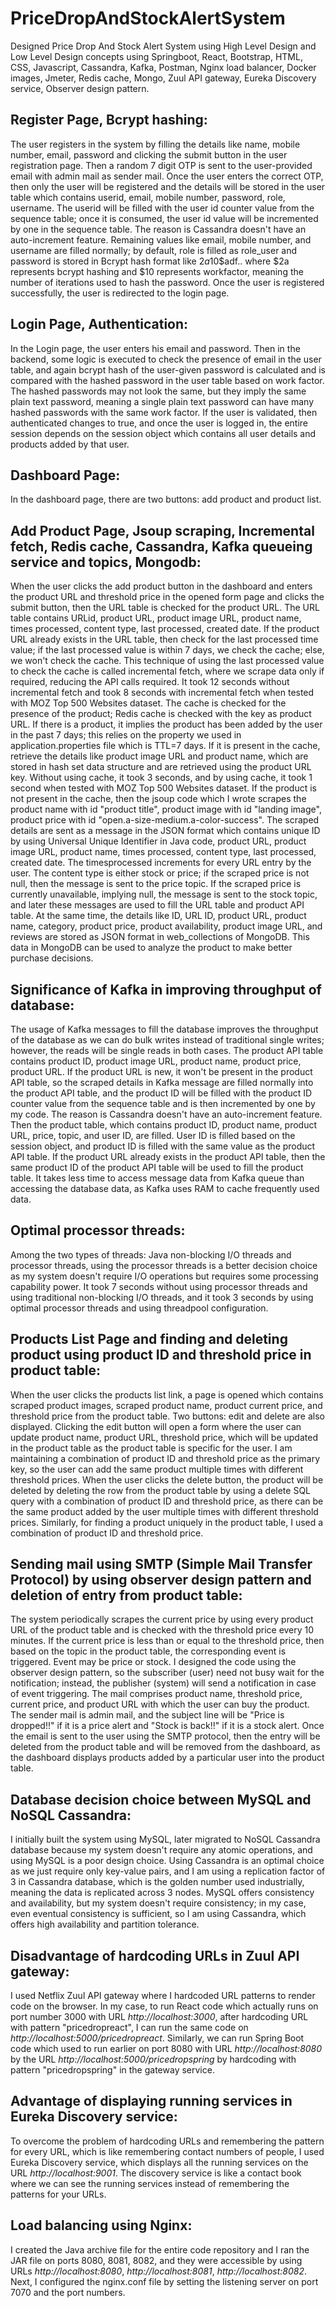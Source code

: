 # PriceDropAndStockAlertSystem

Designed Price Drop And Stock Alert System using High Level Design and Low Level Design concepts using Springboot, React, Bootstrap, HTML, CSS, Javascript, Cassandra, Kafka, Postman, Nginx load balancer, Docker images, Jmeter, Redis cache, Mongo, Zuul API gateway, Eureka Discovery service, Observer design pattern.

## Register Page, Bcrypt hashing:

The user registers in the system by filling the details like name, mobile number, email, password and clicking the submit button in the user registration page. Then a random 7 digit OTP is sent to the user-provided email with admin mail as sender mail. Once the user enters the correct OTP, then only the user will be registered and the details will be stored in the user table which contains userid, email, mobile number, password, role, username. The userid will be filled with the user id counter value from the sequence table; once it is consumed, the user id value will be incremented by one in the sequence table. The reason is Cassandra doesn't have an auto-increment feature. Remaining values like email, mobile number, and username are filled normally; by default, role is filled as role_user and password is stored in Bcrypt hash format like $2a$10$adf.. where $2a represents bcrypt hashing and $10 represents workfactor, meaning the number of iterations used to hash the password. Once the user is registered successfully, the user is redirected to the login page.

## Login Page, Authentication:

In the Login page, the user enters his email and password. Then in the backend, some logic is executed to check the presence of email in the user table, and again bcrypt hash of the user-given password is calculated and is compared with the hashed password in the user table based on work factor. The hashed passwords may not look the same, but they imply the same plain text password, meaning a single plain text password can have many hashed passwords with the same work factor. If the user is validated, then authenticated changes to true, and once the user is logged in, the entire session depends on the session object which contains all user details and products added by that user.

## Dashboard Page:

In the dashboard page, there are two buttons: add product and product list.

## Add Product Page, Jsoup scraping, Incremental fetch, Redis cache, Cassandra, Kafka queueing service and topics, Mongodb:

When the user clicks the add product button in the dashboard and enters the product URL and threshold price in the opened form page and clicks the submit button, then the URL table is checked for the product URL. The URL table contains URLid, product URL, product image URL, product name, times processed, content type, last processed, created date. If the product URL already exists in the URL table, then check for the last processed time value; if the last processed value is within 7 days, we check the cache; else, we won't check the cache. This technique of using the last processed value to check the cache is called incremental fetch, where we scrape data only if required, reducing the API calls required. It took 12 seconds without incremental fetch and took 8 seconds with incremental fetch when tested with MOZ Top 500 Websites dataset. The cache is checked for the presence of the product; Redis cache is checked with the key as product URL. If there is a product, it implies the product has been added by the user in the past 7 days; this relies on the property we used in application.properties file which is TTL=7 days. If it is present in the cache, retrieve the details like product image URL and product name, which are stored in hash set data structure and are retrieved using the product URL key. Without using cache, it took 3 seconds, and by using cache, it took 1 second when tested with MOZ Top 500 Websites dataset. If the product is not present in the cache, then the jsoup code which I wrote scrapes the product name with id "product title", product image with id "landing image", product price with id "open.a-size-medium.a-color-success". The scraped details are sent as a message in the JSON format which contains unique ID by using Universal Unique Identifier in Java code, product URL, product image URL, product name, times processed, content type, last processed, created date. The timesprocessed increments for every URL entry by the user. The content type is either stock or price; if the scraped price is not null, then the message is sent to the price topic. If the scraped price is currently unavailable, implying null, the message is sent to the stock topic, and later these messages are used to fill the URL table and product API table. At the same time, the details like ID, URL ID, product URL, product name, category, product price, product availability, product image URL, and reviews are stored as JSON format in web_collections of MongoDB. This data in MongoDB can be used to analyze the product to make better purchase decisions.

## Significance of Kafka in improving throughput of database:

The usage of Kafka messages to fill the database improves the throughput of the database as we can do bulk writes instead of traditional single writes; however, the reads will be single reads in both cases. The product API table contains product ID, product image URL, product name, product price, product URL. If the product URL is new, it won't be present in the product API table, so the scraped details in Kafka message are filled normally into the product API table, and the product ID will be filled with the product ID counter value from the sequence table and is then incremented by one by my code. The reason is Cassandra doesn't have an auto-increment feature. Then the product table, which contains product ID, product name, product URL, price, topic, and user ID, are filled. User ID is filled based on the session object, and product ID is filled with the same value as the product API table. If the product URL already exists in the product API table, then the same product ID of the product API table will be used to fill the product table. It takes less time to access message data from Kafka queue than accessing the database data, as Kafka uses RAM to cache frequently used data.

## Optimal processor threads:

Among the two types of threads: Java non-blocking I/O threads and processor threads, using the processor threads is a better decision choice as my system doesn't require I/O operations but requires some processing capability power. It took 7 seconds without using processor threads and using traditional non-blocking I/O threads, and it took 3 seconds by using optimal processor threads and using threadpool configuration.

## Products List Page and finding and deleting product using product ID and threshold price in product table:

When the user clicks the products list link, a page is opened which contains scraped product images, scraped product name, product current price, and threshold price from the product table. Two buttons: edit and delete are also displayed. Clicking the edit button will open a form where the user can update product name, product URL, threshold price, which will be updated in the product table as the product table is specific for the user. I am maintaining a combination of product ID and threshold price as the primary key, so the user can add the same product multiple times with different threshold prices. When the user clicks the delete button, the product will be deleted by deleting the row from the product table by using a delete SQL query with a combination of product ID and threshold price, as there can be the same product added by the user multiple times with different threshold prices. Similarly, for finding a product uniquely in the product table, I used a combination of product ID and threshold price.

## Sending mail using SMTP (Simple Mail Transfer Protocol) by using observer design pattern and deletion of entry from product table:

The system periodically scrapes the current price by using every product URL of the product table and is checked with the threshold price every 10 minutes. If the current price is less than or equal to the threshold price, then based on the topic in the product table, the corresponding event is triggered. Event may be price or stock. I designed the code using the observer design pattern, so the subscriber (user) need not busy wait for the notification; instead, the publisher (system) will send a notification in case of event triggering. The mail comprises product name, threshold price, current price, and product URL with which the user can buy the product. The sender mail is admin mail, and the subject line will be "Price is dropped!!" if it is a price alert and "Stock is back!!" if it is a stock alert. Once the email is sent to the user using the SMTP protocol, then the entry will be deleted from the product table and will be removed from the dashboard, as the dashboard displays products added by a particular user into the product table.

## Database decision choice between MySQL and NoSQL Cassandra:

I initially built the system using MySQL, later migrated to NoSQL Cassandra database because my system doesn't require any atomic operations, and using MySQL is a poor design choice. Using Cassandra is an optimal choice as we just require only key-value pairs, and I am using a replication factor of 3 in Cassandra database, which is the golden number used industrially, meaning the data is replicated across 3 nodes. MySQL offers consistency and availability, but my system doesn't require consistency; in my case, even eventual consistency is sufficient, so I am using Cassandra, which offers high availability and partition tolerance.

## Disadvantage of hardcoding URLs in Zuul API gateway:

I used Netflix Zuul API gateway where I hardcoded URL patterns to render code on the browser. In my case, to run React code which actually runs on port number 3000 with URL *http://localhost:3000*, after hardcoding URL with pattern "pricedropreact", I can run the same code on *http://localhost:5000/pricedropreact*. Similarly, we can run Spring Boot code which used to run earlier on port 8080 with URL *http://localhost:8080* by the URL *http://localhost:5000/pricedropspring* by hardcoding with pattern "pricedropspring" in the gateway service.

## Advantage of displaying running services in Eureka Discovery service:

To overcome the problem of hardcoding URLs and remembering the pattern for every URL, which is like remembering contact numbers of people, I used Eureka Discovery service, which displays all the running services on the URL *http://localhost:9001*. The discovery service is like a contact book where we can see the running services instead of remembering the patterns for your URLs.

## Load balancing using Nginx:

I created the Java archive file for the entire code repository and I ran the JAR file on ports 8080, 8081, 8082, and they were accessible by using URLs *http://localhost:8080*, *http://localhost:8081*, *http://localhost:8082*. Next, I configured the nginx.conf file by setting the listening server on port 7070 and the port numbers.
